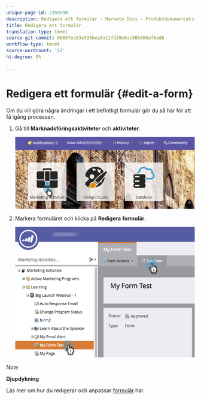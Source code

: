 ```yaml
---
unique-page-id: 2359590
description: Redigera ett formulär - Marketo Docs - Produktdokumentation
title: Redigera ett formulär
translation-type: tm+mt
source-git-commit: 00887ea53e395bea3a11fd28e0ac98b085ef6ed8
workflow-type: tm+mt
source-wordcount: '57'
ht-degree: 0%

---
```



# Redigera ett formulär {#edit-a-form}

Om du vill göra några ändringar i ett befintligt formulär gör du så här för att få igång processen.

1. Gå till **Marknadsföringsaktiviteter** och **aktiviteter**.

   ![](assets/login-marketing-activities.png)

1. Markera formuläret och klicka på **Redigera** **formulär**.

   ![](assets/editform.png)

>[!NOTE]
>
>**Djupdykning**
>
>Läs mer om hur du redigerar och anpassar [formulär](http://docs.marketo.com/display/docs/forms) här.

